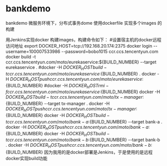 # bankdemo
bankdemo
微服务环境下，分布式事务dome
使用dockerfile 实现多个images 的构建

用Jenkins实现docker 构建images，构建命令如下：
#设置宿主机的docker远程访问地址
export DOCKER_HOST=tcp://192.168.20.174:2375
docker login --username=100007533986 --password=bobo1015 ccr.ccs.tencentyun.com
docker build -t ccr.ccs.tencentyun.com/moto/eurekaservice:${BUILD_NUMBER} --target eurekaservice .
#docker -H $DOCKER_HOST build -t  ccr.ccs.tencentyun.com/moto/eurekaservice:${BUILD_NUMBER} .
docker -H $DOCKER_HOST push ccr.ccs.tencentyun.com/moto/eurekaservice:${BUILD_NUMBER}
#docker -H $DOCKER_HOST rmi -f ccr.ccs.tencentyun.com/moto/eurekaservice:${BUILD_NUMBER}
docker -H $DOCKER_HOST build -t  ccr.ccs.tencentyun.com/moto/tx-manager:${BUILD_NUMBER} --target tx-manager .
docker -H $DOCKER_HOST push ccr.ccs.tencentyun.com/moto/tx-manager:${BUILD_NUMBER}
docker -H $DOCKER_HOST build -t  ccr.ccs.tencentyun.com/moto/bank-a:${BUILD_NUMBER} --target bank-a .
docker -H $DOCKER_HOST push ccr.ccs.tencentyun.com/moto/bank-a:${BUILD_NUMBER}
docker -H $DOCKER_HOST build -t  ccr.ccs.tencentyun.com/moto/bank-b:${BUILD_NUMBER} --target bank-b .
docker -H $DOCKER_HOST push ccr.ccs.tencentyun.com/moto/bank-b:${BUILD_NUMBER}
因为我用的是docker部署是Jenkins，于是使用的是远程docker实现build功能
